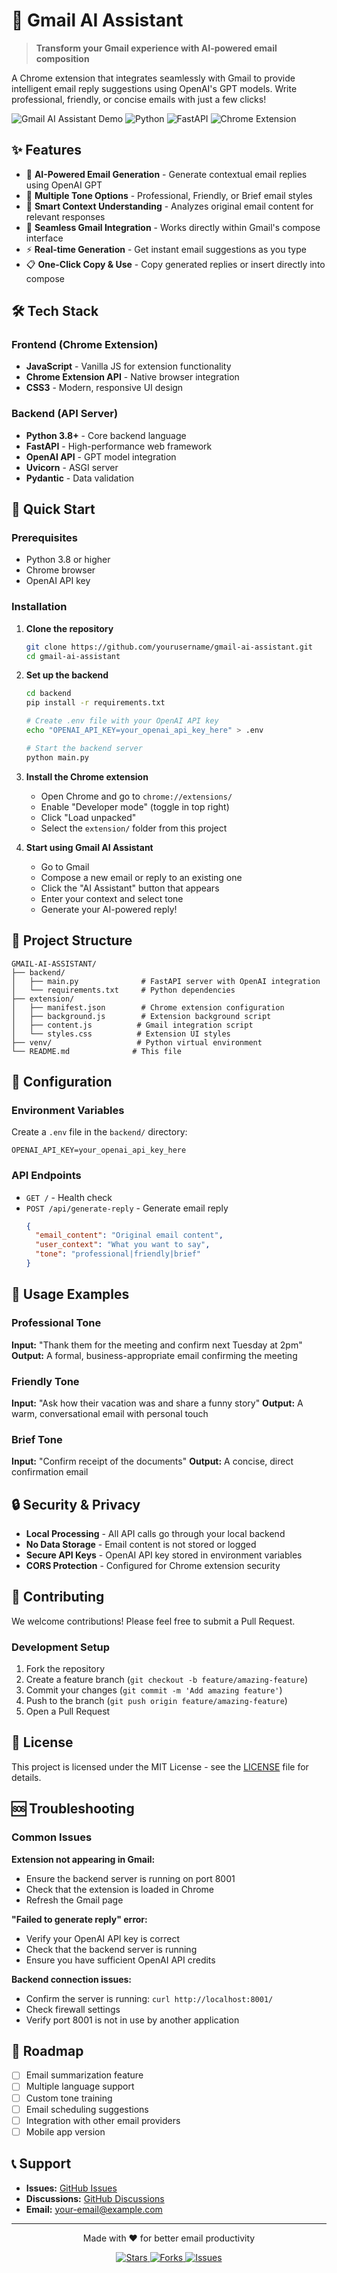 # 🚀 Gmail AI Assistant

> **Transform your Gmail experience with AI-powered email composition**

A Chrome extension that integrates seamlessly with Gmail to provide intelligent email reply suggestions using OpenAI's GPT models. Write professional, friendly, or concise emails with just a few clicks!

![Gmail AI Assistant Demo](https://img.shields.io/badge/Status-Beta-orange)
![Python](https://img.shields.io/badge/Python-3.8+-blue)
![FastAPI](https://img.shields.io/badge/FastAPI-0.115+-green)
![Chrome Extension](https://img.shields.io/badge/Chrome-Extension-yellow)

## ✨ Features

- 🤖 **AI-Powered Email Generation** - Generate contextual email replies using OpenAI GPT
- 🎯 **Multiple Tone Options** - Professional, Friendly, or Brief email styles
- 🔄 **Smart Context Understanding** - Analyzes original email content for relevant responses
- 🎨 **Seamless Gmail Integration** - Works directly within Gmail's compose interface
- ⚡ **Real-time Generation** - Get instant email suggestions as you type
- 📋 **One-Click Copy & Use** - Copy generated replies or insert directly into compose

## 🛠️ Tech Stack

### Frontend (Chrome Extension)
- **JavaScript** - Vanilla JS for extension functionality
- **Chrome Extension API** - Native browser integration
- **CSS3** - Modern, responsive UI design

### Backend (API Server)
- **Python 3.8+** - Core backend language
- **FastAPI** - High-performance web framework
- **OpenAI API** - GPT model integration
- **Uvicorn** - ASGI server
- **Pydantic** - Data validation

## 🚀 Quick Start

### Prerequisites
- Python 3.8 or higher
- Chrome browser
- OpenAI API key

### Installation

1. **Clone the repository**
   ```bash
   git clone https://github.com/yourusername/gmail-ai-assistant.git
   cd gmail-ai-assistant
   ```

2. **Set up the backend**
   ```bash
   cd backend
   pip install -r requirements.txt
   
   # Create .env file with your OpenAI API key
   echo "OPENAI_API_KEY=your_openai_api_key_here" > .env
   
   # Start the backend server
   python main.py
   ```

3. **Install the Chrome extension**
   - Open Chrome and go to `chrome://extensions/`
   - Enable "Developer mode" (toggle in top right)
   - Click "Load unpacked"
   - Select the `extension/` folder from this project

4. **Start using Gmail AI Assistant**
   - Go to Gmail
   - Compose a new email or reply to an existing one
   - Click the "AI Assistant" button that appears
   - Enter your context and select tone
   - Generate your AI-powered reply!

## 📁 Project Structure

```
GMAIL-AI-ASSISTANT/
├── backend/
│   ├── main.py              # FastAPI server with OpenAI integration
│   └── requirements.txt     # Python dependencies
├── extension/
│   ├── manifest.json        # Chrome extension configuration
│   ├── background.js        # Extension background script
│   ├── content.js          # Gmail integration script
│   └── styles.css          # Extension UI styles
├── venv/                   # Python virtual environment
└── README.md              # This file
```

## 🔧 Configuration

### Environment Variables
Create a `.env` file in the `backend/` directory:

```env
OPENAI_API_KEY=your_openai_api_key_here
```

### API Endpoints

- `GET /` - Health check
- `POST /api/generate-reply` - Generate email reply
  ```json
  {
    "email_content": "Original email content",
    "user_context": "What you want to say",
    "tone": "professional|friendly|brief"
  }
  ```

## 🎯 Usage Examples

### Professional Tone
**Input:** "Thank them for the meeting and confirm next Tuesday at 2pm"
**Output:** A formal, business-appropriate email confirming the meeting

### Friendly Tone
**Input:** "Ask how their vacation was and share a funny story"
**Output:** A warm, conversational email with personal touch

### Brief Tone
**Input:** "Confirm receipt of the documents"
**Output:** A concise, direct confirmation email

## 🔒 Security & Privacy

- **Local Processing** - All API calls go through your local backend
- **No Data Storage** - Email content is not stored or logged
- **Secure API Keys** - OpenAI API key stored in environment variables
- **CORS Protection** - Configured for Chrome extension security

## 🤝 Contributing

We welcome contributions! Please feel free to submit a Pull Request.

### Development Setup
1. Fork the repository
2. Create a feature branch (`git checkout -b feature/amazing-feature`)
3. Commit your changes (`git commit -m 'Add amazing feature'`)
4. Push to the branch (`git push origin feature/amazing-feature`)
5. Open a Pull Request

## 📝 License

This project is licensed under the MIT License - see the [LICENSE](LICENSE) file for details.

## 🆘 Troubleshooting

### Common Issues

**Extension not appearing in Gmail:**
- Ensure the backend server is running on port 8001
- Check that the extension is loaded in Chrome
- Refresh the Gmail page

**"Failed to generate reply" error:**
- Verify your OpenAI API key is correct
- Check that the backend server is running
- Ensure you have sufficient OpenAI API credits

**Backend connection issues:**
- Confirm the server is running: `curl http://localhost:8001/`
- Check firewall settings
- Verify port 8001 is not in use by another application

## 🚀 Roadmap

- [ ] Email summarization feature
- [ ] Multiple language support
- [ ] Custom tone training
- [ ] Email scheduling suggestions
- [ ] Integration with other email providers
- [ ] Mobile app version

## 📞 Support

- **Issues:** [GitHub Issues](https://github.com/yourusername/gmail-ai-assistant/issues)
- **Discussions:** [GitHub Discussions](https://github.com/yourusername/gmail-ai-assistant/discussions)
- **Email:** your-email@example.com

---

<div align="center">
  <p>Made with ❤️ for better email productivity</p>
  <p>
    <a href="https://github.com/yourusername/gmail-ai-assistant/stargazers">
      <img src="https://img.shields.io/github/stars/yourusername/gmail-ai-assistant" alt="Stars">
    </a>
    <a href="https://github.com/yourusername/gmail-ai-assistant/network">
      <img src="https://img.shields.io/github/forks/yourusername/gmail-ai-assistant" alt="Forks">
    </a>
    <a href="https://github.com/yourusername/gmail-ai-assistant/issues">
      <img src="https://img.shields.io/github/issues/yourusername/gmail-ai-assistant" alt="Issues">
    </a>
  </p>
</div> 